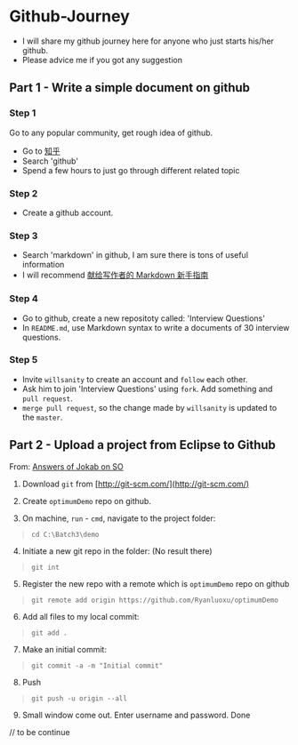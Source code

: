 # Github-Journey

- I will share my github journey here for anyone who just starts his/her github.
- Please advice me if you got any suggestion

## Part 1 - Write a simple document on github
### Step 1
Go to any popular community, get rough idea of github.
- Go to [知乎](http://www.zhihu.com)
- Search 'github'
- Spend a few hours to just go through different related topic

### Step 2
- Create a github account.

### Step 3
- Search 'markdown' in github, I am sure there is tons of useful information
- I will recommend [献给写作者的 Markdown 新手指南](http://www.jianshu.com/p/q81RER)

### Step 4
- Go to github, create a new repositoty called: 'Interview Questions'
- In `README.md`, use Markdown syntax to write a documents of 30 interview questions.

### Step 5
- Invite `willsanity` to create an account and `follow` each other.
- Ask him to join 'Interview Questions' using `fork`. Add something and `pull request`. 
- `merge pull request`, so the change made by `willsanity` is updated to the `master`.

## Part 2 - Upload a project from Eclipse to Github
From: [Answers of Jokab on SO](https://stackoverflow.com/questions/17552457/how-do-i-upload-eclipse-projects-to-github)
1. Download `git` from [http://git-scm.com/](http://git-scm.com/)

2. Create `optimumDemo` repo on github.

3. On machine, `run` - `cmd`, navigate to the project folder: 
>`cd C:\Batch3\demo`

4. Initiate a new git repo in the folder: (No result there)
> `git int` 

5. Register the new repo with a remote which is `optimumDemo` repo on github
> `git remote add origin https://github.com/Ryanluoxu/optimumDemo`

6. Add all files to my local commit:
> `git add .`

7. Make an initial commit:
> `git commit -a -m "Initial commit"`

8. Push
> `git push -u origin --all`

9. Small window come out. Enter username and password. Done

// to be continue
